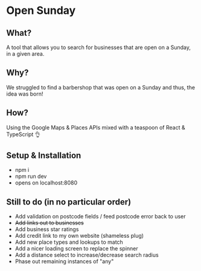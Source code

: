 # Open Sunday

## What?

A tool that allows you to search for businesses that are open on a Sunday, in a given area.

## Why?

We struggled to find a barbershop that was open on a Sunday and thus, the idea was born!

## How?

Using the Google Maps & Places APIs mixed with a teaspoon of React & TypeScript 👌

## Setup & Installation

- npm i
- npm run dev
- opens on localhost:8080

## Still to do (in no particular order)

- Add validation on postcode fields / feed postcode error back to user
- ~~Add links out to businesses~~
- Add business star ratings
- Add credit link to my own website (shameless plug)
- Add new place types and lookups to match
- Add a nicer loading screen to replace the spinner
- Add a distance select to increase/decrease search radius
- Phase out remaining instances of "any"
